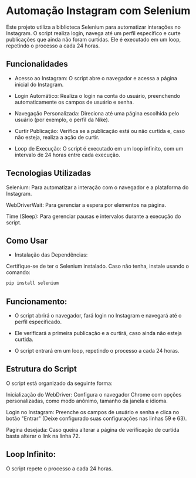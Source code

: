 # Automação Instagram com Selenium
Este projeto utiliza a biblioteca Selenium para automatizar interações no Instagram. O script realiza login, navega até um perfil específico e curte publicações que ainda não foram curtidas. Ele é executado em um loop, repetindo o processo a cada 24 horas.

## Funcionalidades
- Acesso ao Instagram: O script abre o navegador e acessa a página inicial do Instagram.

- Login Automático: Realiza o login na conta do usuário, preenchendo automaticamente os campos de usuário e senha.

- Navegação Personalizada: Direciona até uma página escolhida pelo usuário (por exemplo, o perfil da Nike).

- Curtir Publicação: Verifica se a publicação está ou não curtida e, caso não esteja, realiza a ação de curtir.

- Loop de Execução: O script é executado em um loop infinito, com um intervalo de 24 horas entre cada execução.

## Tecnologias Utilizadas
Selenium: Para automatizar a interação com o navegador e a plataforma do Instagram.

WebDriverWait: Para gerenciar a espera por elementos na página.

Time (Sleep): Para gerenciar pausas e intervalos durante a execução do script.

## Como Usar
- Instalação das Dependências: 

Certifique-se de ter o Selenium instalado. Caso não tenha, instale usando o comando:

```bash
pip install selenium
```

## Funcionamento:

- O script abrirá o navegador, fará login no Instagram e navegará até o perfil especificado.

- Ele verificará a primeira publicação e a curtirá, caso ainda não esteja curtida.

- O script entrará em um loop, repetindo o processo a cada 24 horas.

## Estrutura do Script
O script está organizado da seguinte forma:

Inicialização do WebDriver:
Configura o navegador Chrome com opções personalizadas, como modo anônimo, tamanho da janela e idioma.

Login no Instagram:
Preenche os campos de usuário e senha e clica no botão "Entrar" (Deixe configurado suas configurações nas linhas 59 e 63).

Pagina desejada:
Caso queira alterar a página de verificação de curtida basta alterar o link na linha 72.

## Loop Infinito:
O script repete o processo a cada 24 horas.
